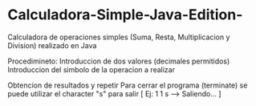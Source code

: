 # Calculadora-Simple-Java-Edition-
Calculadora de operaciones simples (Suma, Resta, Multiplicacion y Division) realizado en Java

Procedimineto:
Introduccion de dos valores (decimales permitidos) 
Introduccion del simbolo de la operacion a realizar

Obtencion de resultados y repetir
Para cerrar el programa (terminate) se puede utilizar el character "s" para salir [ Ej: 1 1 s --> Saliendo... ]
